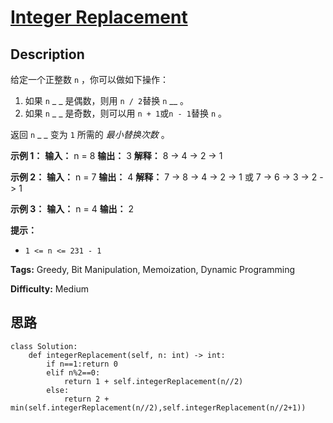 # [Integer Replacement][title]

## Description

给定一个正整数 `n` ，你可以做如下操作：

  1. 如果 `n` _ _ 是偶数，则用 `n / 2`替换 `n` __ 。
  2. 如果 `n` _ _ 是奇数，则可以用 `n + 1`或`n - 1`替换 `n` 。

返回 `n` _ _ 变为 `1` 所需的 _最小替换次数_ 。



**示例 1：**
            **输入：** n = 8    **输出：** 3    **解释：** 8 -> 4 -> 2 -> 1    

**示例 2：**
            **输入：** n = 7    **输出：** 4    **解释：** 7 -> 8 -> 4 -> 2 -> 1    或 7 -> 6 -> 3 -> 2 -> 1    

**示例 3：**
            **输入：** n = 4    **输出：** 2    



**提示：**

  * `1 <= n <= 231 - 1`


**Tags:** Greedy, Bit Manipulation, Memoization, Dynamic Programming

**Difficulty:** Medium

## 思路

``` python3
class Solution:
    def integerReplacement(self, n: int) -> int:
        if n==1:return 0
        elif n%2==0: 
            return 1 + self.integerReplacement(n//2)
        else:
            return 2 + min(self.integerReplacement(n//2),self.integerReplacement(n//2+1))
```

[title]: https://leetcode-cn.com/problems/integer-replacement
